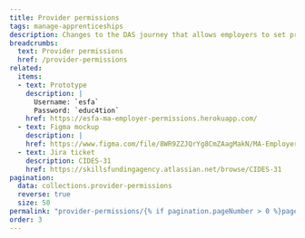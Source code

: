 ```yaml
---
title: Provider permissions
tags: manage-apprenticeships
description: Changes to the DAS journey that allows employers to set provider permissions
breadcrumbs:
  text: Provider permissions
  href: /provider-permissions
related:
  items:
  - text: Prototype
    description: |
      Username: `esfa`
      Password: `educ4tion`
    href: https://esfa-ma-employer-permissions.herokuapp.com/
  - text: Figma mockup
    description: |
    href: https://www.figma.com/file/8WR9ZZJQrYg8CmZAagMakN/MA-Employer---Training-provider-permissions?node-id=463%3A0
  - text: Jira ticket
    description: CIDES-31
    href: https://skillsfundingagency.atlassian.net/browse/CIDES-31
pagination:
  data: collections.provider-permissions
  reverse: true
  size: 50
permalink: "provider-permissions/{% if pagination.pageNumber > 0 %}page/{{ pagination.pageNumber + 1 }}{% else %}index{% endif %}.html"
order: 3
---
```

